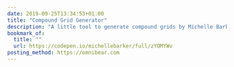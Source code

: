 ```yaml
---
date: 2019-09-25T13:34:53+01:00
title: "Compound Grid Generator"
description: "A little tool to generate compound grids by Michelle Barker. Enter the number of columns for each of your grids, and they’ll be magically merged into a compound grid."
bookmark_of:
  title: ""
  url: https://codepen.io/michellebarker/full/zYOMYWv
posting_method: https://omnibear.com
---
```

